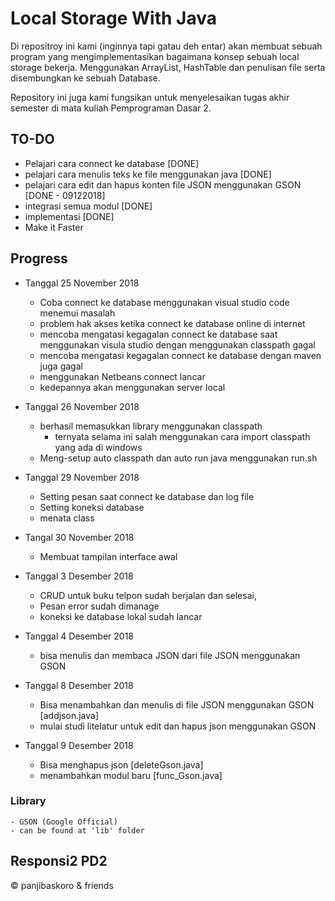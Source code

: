 # Local Storage With Java

Di repositroy ini kami (inginnya tapi gatau deh entar) akan membuat sebuah program yang mengimplementasikan bagaimana konsep sebuah local storage bekerja. Menggunakan ArrayList, HashTable dan penulisan file serta disembungkan ke sebuah Database.

Repository ini juga kami fungsikan untuk menyelesaikan tugas akhir semester di mata kuliah Pemprograman Dasar 2.

## TO-DO

- Pelajari cara connect ke database [DONE]
- pelajari cara menulis teks ke file menggunakan java [DONE]
- pelajari cara edit dan hapus konten file JSON menggunakan GSON [DONE - 09122018]
- integrasi semua modul [DONE]
- implementasi [DONE]
- Make it Faster

## Progress 
- Tanggal 25 November 2018

	- Coba connect ke database menggunakan visual studio code menemui masalah
	- problem hak akses ketika connect ke database online di internet
	- mencoba mengatasi kegagalan connect ke database saat menggunakan visula studio dengan menggunakan classpath gagal
	- mencoba mengatasi kegagalan connect ke database dengan maven juga gagal
	- menggunakan Netbeans connect lancar
	- kedepannya akan menggunakan server local

- Tanggal 26 November 2018
	
	- berhasil memasukkan library menggunakan classpath
		- ternyata selama ini salah menggunakan cara import classpath yang ada di windows 
	- Meng-setup auto classpath dan auto run java menggunakan run.sh

- Tanggal 29 November 2018
	- Setting pesan saat connect ke database dan log file
	- Setting koneksi database
	- menata class

- Tangal 30 November 2018
	- Membuat tampilan interface awal

- Tanggal 3 Desember 2018

	- CRUD untuk buku telpon sudah berjalan dan selesai,
	- Pesan error sudah dimanage
	- koneksi ke database lokal sudah lancar

- Tanggal 4 Desember 2018

	- bisa menulis dan membaca JSON dari file JSON menggunakan GSON

- Tanggal 8 Desember 2018

	- Bisa menambahkan dan menulis di file JSON menggunakan GSON [addjson.java]
	- mulai studi litelatur untuk edit dan hapus json menggunakan GSON

- Tanggal 9 Desember 2018

	- Bisa menghapus json [deleteGson.java]
	- menambahkan modul baru [func_Gson.java]

### Library
	- GSON (Google Official)
	- can be found at 'lib' folder
## Responsi2 PD2
&copy; panjibaskoro & friends
